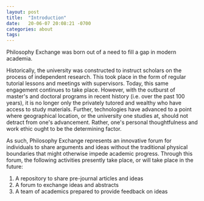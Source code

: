 ```yaml
---
layout: post
title:  "Introduction"
date:   20-06-07 20:08:21 -0700
categories: about
tags:
---
```

Philosophy Exchange was born out of a need to fill a gap in modern academia.

Historically, the university was constructed to instruct scholars on the process of independent research. This took place in the form of regular tutorial lessons and meetings with supervisors. Today, this same engagement continues to take place. However, with the outburst of master's and doctoral programs in recent history (i.e. over the past 100 years), it is no longer only the privately tutored and wealthy who have access to study materials. Further, technologies have advanced to a point where geographical location, or the university one studies at, should not detract from one's advancement. Rather, one's personal thoughtfulness and work ethic ought to be the determining factor.

As such, Philosophy Exchange represents an innovative forum for individuals to share arguments and ideas without the traditional physical boundaries that might otherwise impede academic progress. Through this forum, the following activities presently take place, or will take place in the future:

1. A repository to share pre-journal articles and ideas
2. A forum to exchange ideas and abstracts
3. A team of academics prepared to provide feedback on ideas
